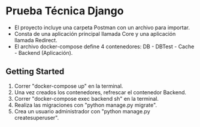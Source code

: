 # Prueba Técnica Django 

* El proyecto incluye una carpeta Postman con un archivo para importar.
* Consta de una aplicación principal llamada Core y una aplicación llamada Redirect.
* El archivo docker-compose define 4 contenedores: DB - DBTest - Cache - Backend (Aplicación).

## Getting Started

1. Correr "docker-compose up" en la terminal.
2. Una vez creados los contenedores, refrescar el contenedor Backend.
3. Correr "docker-compose exec backend sh" en la terminal.
4. Realiza las migraciones con "python manage.py migrate".
5. Crea un usuario administrador con "python manage.py createsuperuser".